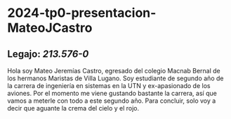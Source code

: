# 2024-tp0-presentacion-MateoJCastro

## Legajo: *213.576-0*

Hola soy Mateo Jeremías Castro, egresado del colegio Macnab Bernal de los hermanos Maristas de Villa Lugano. Soy estudiante de segundo año de la carrera de ingeniería en sistemas en la UTN y ex-apasionado de los aviones. Por el momento me viene gustando bastante la carrera, así que vamos a meterle con todo a este segundo año. Para concluir, solo voy a decir que aguante la crema del cielo y el rojo.
